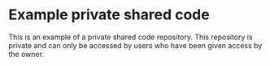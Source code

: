 # Example private shared code

This is an example of a private shared code repository. This repository is private and can only be accessed by users who have been given access by the owner.